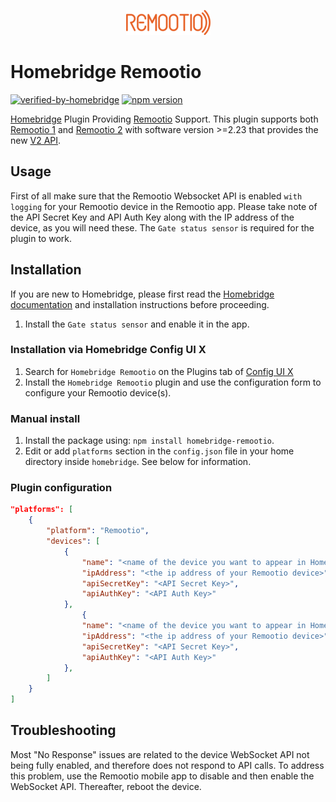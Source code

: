 
<p align="center">
<a href="https://www.remootio.com/"><img src="https://raw.githubusercontent.com/ronniepettersson/homebridge-remootio/master/assets/REMOOTIO__LOGO_x40.png" ></a>
</p>


# Homebridge Remootio
[![verified-by-homebridge](https://badgen.net/badge/homebridge/verified/purple)](https://github.com/homebridge/homebridge/wiki/Verified-Plugins)
<a href="https://www.npmjs.com/package/homebridge-remootio"><img title="npm version" src="https://badgen.net/npm/v/homebridge-remootio" ></a>



[Homebridge](https://homebridge.io) Plugin Providing [Remootio](https://www.remootio.com/) Support. This plugin supports both [Remootio 1](https://www.remootio.com/products/remootio) and [Remootio 2](https://www.remootio.com/products/remootio) with software version >=2.23 that provides the new [V2 API](https://github.com/remootio/remootio-api-documentation/blob/master/websocket_api_v2_specification.md).

## Usage
First of all make sure that the Remootio Websocket API is enabled `with logging` for your Remootio device in the Remootio app. Please take note of the API Secret Key and API Auth Key along with the IP address of the device, as you will need these. The `Gate status sensor` is required for the plugin to work. 

## Installation

If you are new to Homebridge, please first read the [Homebridge](https://homebridge.io) [documentation](https://github.com/homebridge/homebridge/wiki) and installation instructions before proceeding.

1. Install the `Gate status sensor` and enable it in the app.

### Installation via Homebridge Config UI X

1. Search for `Homebridge Remootio` on the Plugins tab of [Config UI X](https://github.com/oznu/homebridge-config-ui-x)
2. Install the `Homebridge Remootio` plugin and use the configuration form to configure your Remootio device(s).    

### Manual install

1. Install the package using: `npm install homebridge-remootio`.
2. Edit or add `platforms` section in the `config.json` file in your home directory inside `homebridge`. See below for information.

### Plugin configuration 

```json
"platforms": [
    {
        "platform": "Remootio",
        "devices": [
            {
                "name": "<name of the device you want to appear in HomeKit>",
                "ipAddress": "<the ip address of your Remootio device>",
                "apiSecretKey": "<API Secret Key>",
                "apiAuthKey": "<API Auth Key>"
            },
                {
                "name": "<name of the device you want to appear in HomeKit>",
                "ipAddress": "<the ip address of your Remootio device>",
                "apiSecretKey": "<API Secret Key>",
                "apiAuthKey": "<API Auth Key>"
            },
        ]
    }
]
```
## Troubleshooting
Most "No Response" issues are related to the device WebSocket API not being fully enabled, and therefore does not respond to API calls. To address this problem, use the Remootio mobile app to disable and then enable the WebSocket API. Thereafter, reboot the device.   




